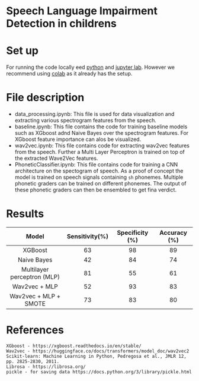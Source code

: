 # Speech Language Impairment Detection in childrens

# Set up 

For running the code locally eed [python](https://www.python.org/downloads/) and [jupyter lab](https://jupyter.org/install). However we recommend using [colab](https://colab.research.google.com/) as it already has the setup.

# File description

- data_processing.ipynb: This file is used for data visualization and extracting various spectrogram features from the speech.
- baseline.ipynb: This file contains the code for training baseline models such as XGboost adnd Naive Bayes over the spectrogram features. For XGboost feature importance can alos be visualized.
- wav2vec.ipynb: This file contains code for extracting wav2vec features from the speech. Further a Multi Layer Perceptron is trained on top of the extracted Wave2Vec features.
- PhoneticClassifier.ipynb: This file contains code for training a CNN architecture on the spectogram of speech. As a proof of concept the model is trained on speech signals containing `sh` phonemes. Multiple phonetic graders can be trained on different phonemes. The output of these phonetic graders can then be ensembled to get fina verdict.

# Results

| Model      | Sensitivity(%) | Specificity (%)    | Accuracy (%)|
| :---:       |    :----:   |          :---: | :---: |
|  XGBoost   |   63   | 98   |  89      |
|   Naive Bayes |  42       |  84     |  74   |
|  Multilayer perceptron (MLP)   |  81    | 55   |  61      |
|   Wav2vec + MLP |   52      |   93    |  83| 
|   Wav2vec + MLP + SMOTE  |   73   | 83   |  80      |

# References

```
XGboost - https://xgboost.readthedocs.io/en/stable/
Wav2vec - https://huggingface.co/docs/transformers/model_doc/wav2vec2
Scikit-learn: Machine Learning in Python, Pedregosa et al., JMLR 12, pp. 2825-2830, 2011.
Librosa - https://librosa.org/
pickle - for saving data https://docs.python.org/3/library/pickle.html
```
